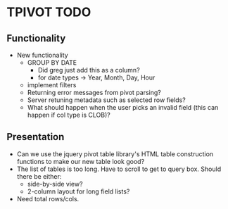 # TPIVOT TODO

## Functionality 
- New functionality
    - GROUP BY DATE 
        - Did greg just add this as a column?
        - for date types -> Year, Month, Day, Hour
    - implement filters
    - Returning error messages from pivot parsing?
    - Server retuning metadata such as selected row fields?
    - What should happen when the user picks an invalid field (this can happen if col type is CLOB)?

## Presentation

- Can we use the jquery pivot table library's HTML table construction functions to make our new table look good?
- The list of tables is too long. Have to scroll to get to query box. Should there be either:
    - side-by-side view?
    - 2-column layout for long field lists?
- Need total rows/cols.